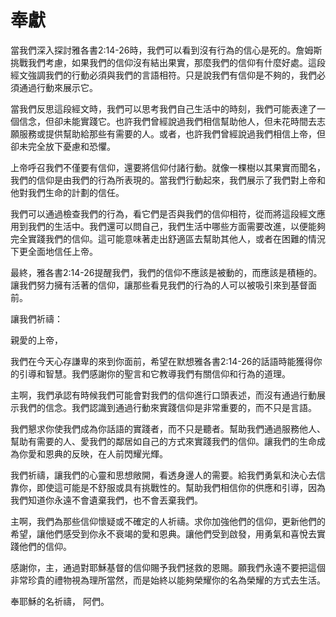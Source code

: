 # 奉獻

當我們深入探討雅各書2:14-26時，我們可以看到沒有行為的信心是死的。詹姆斯挑戰我們考慮，如果我們的信仰沒有結出果實，那麼我們的信仰有什麼好處。這段經文強調我們的行動必須與我們的言語相符。只是說我們有信仰是不夠的，我們必須通過行動來展示它。

當我們反思這段經文時，我們可以思考我們自己生活中的時刻，我們可能表達了一個信念，但卻未能實踐它。也許我們曾經說過我們相信幫助他人，但未花時間去志願服務或提供幫助給那些有需要的人。或者，也許我們曾經說過我們相信上帝，但卻未完全放下憂慮和恐懼。

上帝呼召我們不僅要有信仰，還要將信仰付諸行動。就像一棵樹以其果實而聞名，我們的信仰是由我們的行為所表現的。當我們行動起來，我們展示了我們對上帝和他對我們生命的計劃的信任。

我們可以通過檢查我們的行為，看它們是否與我們的信仰相符，從而將這段經文應用到我們的生活中。我們還可以問自己，我們生活中哪些方面需要改進，以便能夠完全實踐我們的信仰。這可能意味著走出舒適區去幫助其他人，或者在困難的情況下更全面地信任上帝。

最終，雅各書2:14-26提醒我們，我們的信仰不應該是被動的，而應該是積極的。讓我們努力擁有活著的信仰，讓那些看見我們的行為的人可以被吸引來到基督面前。

讓我們祈禱：

親愛的上帝，

我們在今天心存謙卑的來到你面前，希望在默想雅各書2:14-26的話語時能獲得你的引導和智慧。我們感謝你的聖言和它教導我們有關信仰和行為的道理。

主啊，我們承認有時候我們可能會對我們的信仰進行口頭表述，而沒有通過行動展示我們的信念。我們認識到通過行動來實踐信仰是非常重要的，而不只是言語。

我們懇求你使我們成為你話語的實踐者，而不只是聽者。幫助我們通過服務他人、幫助有需要的人、愛我們的鄰居如自己的方式來實踐我們的信仰。讓我們的生命成為你愛和恩典的反映，在人前閃耀光輝。

我們祈禱，讓我們的心靈和思想敞開，看透身邊人的需要。給我們勇氣和決心去信靠你，即使這可能是不舒服或具有挑戰性的。幫助我們相信你的供應和引導，因為我們知道你永遠不會遺棄我們，也不會丟棄我們。

主啊，我們為那些信仰懷疑或不確定的人祈禱。求你加強他們的信仰，更新他們的希望，讓他們感受到你永不衰竭的愛和恩典。讓他們受到啟發，用勇氣和喜悅去實踐他們的信仰。

感謝你，主，通過對耶穌基督的信仰賜予我們拯救的恩賜。願我們永遠不要把這個非常珍貴的禮物視為理所當然，而是始終以能夠榮耀你的名為榮耀的方式去生活。

奉耶穌的名祈禱，
阿們。
